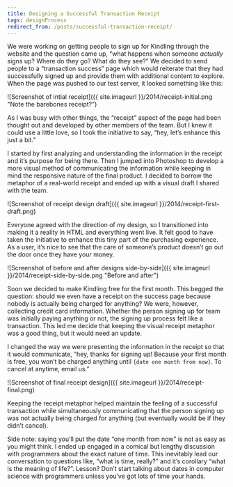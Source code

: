 ```yaml
---
title: Designing a Successful Transaction Receipt
tags: designProcess
redirect_from: /posts/successful-transaction-receipt/
---
```


We were working on getting people to sign up for Kindling through the website and the question came up, “what happens when someone *actually* signs up? Where do they go? What do they see?” We decided to send people to a “transaction success” page which would reiterate that they had successfully signed up and provide them with additional content to explore. When the page was pushed to our test server, it looked something like this:

![Screenshot of intial receipt]({{ site.imageurl }}/2014/receipt-initial.png "Note the barebones receipt?")

As I was busy with other things, the “receipt” aspect of the page had been thought out and developed by other members of the team. But I knew it could use a little love, so I took the initiative to say, “hey, let’s enhance this just a bit.”

I started by first analyzing and understanding the information in the receipt and it’s purpose for being there. Then I jumped into Photoshop to develop a more visual method of communicating the information while keeping in mind the responsive nature of the final product. I decided to borrow the metaphor of a real-world receipt and ended up with a visual draft I shared with the team.

![Screenshot of receipt design draft]({{ site.imageurl }}/2014/receipt-first-draft.png)

Everyone agreed with the direction of my design, so I transitioned into making it a reality in HTML and everything went live. It felt good to have taken the initiative to enhance this tiny part of the purchasing experience. As a user, it’s nice to see that the care of someone’s product doesn’t go out the door once they have your money.

![Screenshot of before and after designs side-by-side]({{ site.imageurl }}/2014/receipt-side-by-side.png "Before and after")

Soon we decided to make Kindling free for the first month. This begged the question: should we even have a receipt on the success page because nobody is actually being charged for anything? We were, however, collecting credit card information. Whether the person signing up for team was initially paying anything or not, the signing up process felt like a transaction. This led me decide that keeping the visual receipt metaphor was a good thing, but it would need an update.

I changed the way we were presenting the information in the receipt so that it would communicate, “hey, thanks for signing up! Because your first month is free, you won’t be charged anything until `{date one month from now}`. To cancel at anytime, email us.”

![Screenshot of final receipt design]({{ site.imageurl }}/2014/receipt-final.png)

Keeping the receipt metaphor helped maintain the feeling of a successful transaction while simultaneously communicating that the person signing up was not actually being charged for anything (but eventually would be if they didn’t cancel).

Side note: saying you’ll put the date “one month from now” is not as easy as you might think. I ended up engaged in a comical but lengthy discussion with programmers about the exact nature of time. This inevitably lead our conversation to questions like, “what is time, really?” and it’s corollary “what is the meaning of life?”. Lesson? Don’t start talking about dates in computer science with programmers unless you’ve got lots of time your hands.
